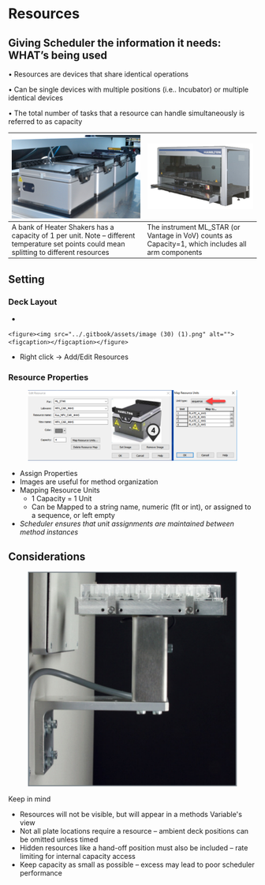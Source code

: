 # Resources

## Giving Scheduler the information it needs: WHAT’s being used

•       Resources are devices that share identical operations

•       Can be single devices with multiple positions (i.e.. Incubator) or multiple identical devices

•        The total number of tasks that a resource can handle simultaneously is referred to as capacity

&#x20;

| <img src="../.gitbook/assets/image (27) (1).png" alt="" data-size="original">                                                              | <img src="../.gitbook/assets/image (28) (1).png" alt="" data-size="original">                       |
| ------------------------------------------------------------------------------------------------------------------------------------------ | --------------------------------------------------------------------------------------------------- |
| A bank of Heater Shakers has a capacity of 1 per unit. Note – different temperature set points could mean splitting to different resources | The instrument ML\_STAR (or Vantage in VoV) counts as Capacity=1, which includes all arm components |



## Setting

### Deck Layout

*

    <figure><img src="../.gitbook/assets/image (30) (1).png" alt=""><figcaption></figcaption></figure>
* Right click -> Add/Edit Resources

### Resource Properties

<figure><img src="../.gitbook/assets/image (31) (1).png" alt=""><figcaption></figcaption></figure>

* Assign Properties
* Images are useful for method organization
* Mapping Resource Units
  * 1 Capacity = 1 Unit
  * Can be Mapped to a string name, numeric (flt or int), or assigned to a sequence, or left empty
* _Scheduler ensures that unit assignments are maintained between method instances_

&#x20;

## &#x20;Considerations

<figure><img src="../.gitbook/assets/image (33).png" alt=""><figcaption></figcaption></figure>

Keep in mind

* Resources will not be visible, but will appear in a methods Variable's view
* Not all plate locations require a resource – ambient deck positions can be omitted unless timed
* Hidden resources like a hand-off position must also be included – rate limiting for internal capacity access
* Keep capacity as small as possible – excess may lead to poor scheduler performance

&#x20;
